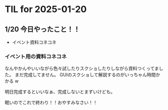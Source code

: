 # TIL for 2025-01-20
## 1/20 今日やったこと！！
- イベント資料コネコネ



### イベント用の資料コネコネ
なんやかんやいいながら色々試したりスクショしたりしながら資料つくってました。
まだ完成してません。
GUIのスクショして解説するのがいっちゃん時間かかる w

明日完成するといいなぁ、完成しないとまずいけども。

眠いのでこれで終わり！！おやすみなさい！！
